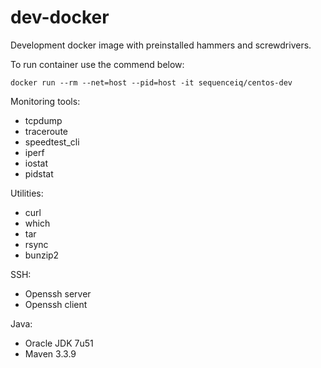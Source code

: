 dev-docker
==========

Development docker image with preinstalled hammers and screwdrivers. 

To run container use the commend below:
```
docker run --rm --net=host --pid=host -it sequenceiq/centos-dev
```

Monitoring tools:
 * tcpdump
 * traceroute
 * speedtest_cli
 * iperf
 * iostat
 * pidstat
 
Utilities:
 * curl
 * which
 * tar
 * rsync
 * bunzip2
 
SSH:
 * Openssh server
 * Openssh client
 
Java:
 * Oracle JDK 7u51
 * Maven 3.3.9

